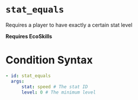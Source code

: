 # `stat_equals`

Requires a player to have exactly a certain stat level

**Requires EcoSkills**

# Condition Syntax

```yaml
- id: stat_equals
  args:
      stat: speed # The stat ID
      level: 0 # The minimum level
```
